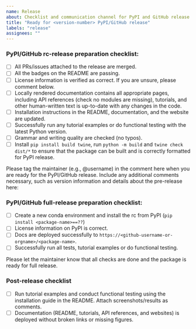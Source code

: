 ```yaml
---
name: Release
about: Checklist and communication channel for PyPI and GitHub release
title: "Ready for <version-number> PyPI/GitHub release"
labels: "release"
assignees: ""
---
```


### PyPI/GitHub rc-release preparation checklist:

- [ ] All PRs/issues attached to the release are merged.
- [ ] All the badges on the README are passing.
- [ ] License information is verified as correct. If you are unsure, please comment below.
- [ ] Locally rendered documentation contains all appropriate pages, including API references (check no modules are
      missing), tutorials, and other human-written text is up-to-date with any changes in the code.
- [ ] Installation instructions in the README, documentation, and the website are updated.
- [ ] Successfully run any tutorial examples or do functional testing with the latest Python version.
- [ ] Grammar and writing quality are checked (no typos).
- [ ] Install `pip install build twine`, run `python -m build` and `twine check dist/*` to ensure that the package can be built and is correctly formatted for PyPI release.

Please tag the maintainer (e.g., @username) in the comment here when you are ready for the PyPI/GitHub release. Include any additional comments necessary, such as version information and details about the pre-release here:

### PyPI/GitHub full-release preparation checklist:

- [ ] Create a new conda environment and install the rc from PyPI (`pip install <package-name>==??`)
- [ ] License information on PyPI is correct.
- [ ] Docs are deployed successfully to `https://<github-username-or-orgname>/<package-name>`.
- [ ] Successfully run all tests, tutorial examples or do functional testing.

Please let the maintainer know that all checks are done and the package is ready for full release.

### Post-release checklist

<!-- Before closing this issue, please complete the following: -->

- [ ] Run tutorial examples and conduct functional testing using the installation guide in the README. Attach screenshots/results as comments.
- [ ] Documentation (README, tutorials, API references, and websites) is deployed without broken links or missing figures.
